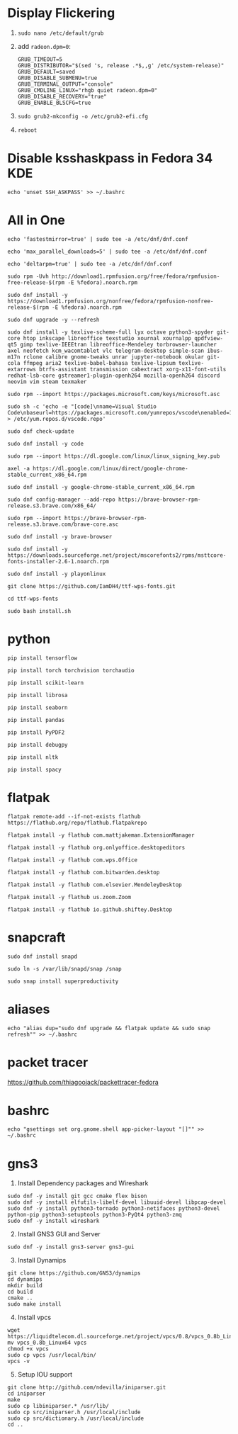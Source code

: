 # Display Flickering

1. `sudo nano /etc/default/grub`

2. add `radeon.dpm=0`:

    ```
    GRUB_TIMEOUT=5
    GRUB_DISTRIBUTOR="$(sed 's, release .*$,,g' /etc/system-release)"
    GRUB_DEFAULT=saved
    GRUB_DISABLE_SUBMENU=true
    GRUB_TERMINAL_OUTPUT="console"
    GRUB_CMDLINE_LINUX="rhgb quiet radeon.dpm=0"
    GRUB_DISABLE_RECOVERY="true"
    GRUB_ENABLE_BLSCFG=true
    ```

3. `sudo grub2-mkconfig -o /etc/grub2-efi.cfg`

4. `reboot`

# Disable ksshaskpass in Fedora 34 KDE

`echo 'unset SSH_ASKPASS' >> ~/.bashrc`

# All in One
```
echo 'fastestmirror=true' | sudo tee -a /etc/dnf/dnf.conf

echo 'max_parallel_downloads=5' | sudo tee -a /etc/dnf/dnf.conf

echo 'deltarpm=true' | sudo tee -a /etc/dnf/dnf.conf

sudo rpm -Uvh http://download1.rpmfusion.org/free/fedora/rpmfusion-free-release-$(rpm -E %fedora).noarch.rpm

sudo dnf install -y https://download1.rpmfusion.org/nonfree/fedora/rpmfusion-nonfree-release-$(rpm -E %fedora).noarch.rpm

sudo dnf upgrade -y --refresh

sudo dnf install -y texlive-scheme-full lyx octave python3-spyder git-core htop inkscape libreoffice texstudio xournal xournalpp qpdfview-qt5 gimp texlive-IEEEtran libreoffice-Mendeley torbrowser-launcher axel neofetch kcm_wacomtablet vlc telegram-desktop simple-scan ibus-m17n rclone calibre gnome-tweaks unrar jupyter-notebook okular git-cola ffmpeg aria2 texlive-babel-bahasa texlive-lipsum texlive-extarrows btrfs-assistant transmission cabextract xorg-x11-font-utils redhat-lsb-core gstreamer1-plugin-openh264 mozilla-openh264 discord neovim vim steam texmaker

sudo rpm --import https://packages.microsoft.com/keys/microsoft.asc

sudo sh -c 'echo -e "[code]\nname=Visual Studio Code\nbaseurl=https://packages.microsoft.com/yumrepos/vscode\nenabled=1\ngpgcheck=1\ngpgkey=https://packages.microsoft.com/keys/microsoft.asc" > /etc/yum.repos.d/vscode.repo'

sudo dnf check-update

sudo dnf install -y code

sudo rpm --import https://dl.google.com/linux/linux_signing_key.pub

axel -a https://dl.google.com/linux/direct/google-chrome-stable_current_x86_64.rpm

sudo dnf install -y google-chrome-stable_current_x86_64.rpm

sudo dnf config-manager --add-repo https://brave-browser-rpm-release.s3.brave.com/x86_64/

sudo rpm --import https://brave-browser-rpm-release.s3.brave.com/brave-core.asc

sudo dnf install -y brave-browser

sudo dnf install -y https://downloads.sourceforge.net/project/mscorefonts2/rpms/msttcore-fonts-installer-2.6-1.noarch.rpm

sudo dnf install -y playonlinux

git clone https://github.com/IamDH4/ttf-wps-fonts.git

cd ttf-wps-fonts

sudo bash install.sh
```

# python
```
pip install tensorflow

pip install torch torchvision torchaudio

pip install scikit-learn

pip install librosa

pip install seaborn

pip install pandas

pip install PyPDF2

pip install debugpy

pip install nltk

pip install spacy
```
# flatpak
```
flatpak remote-add --if-not-exists flathub https://flathub.org/repo/flathub.flatpakrepo

flatpak install -y flathub com.mattjakeman.ExtensionManager

flatpak install -y flathub org.onlyoffice.desktopeditors

flatpak install -y flathub com.wps.Office

flatpak install -y flathub com.bitwarden.desktop

flatpak install -y flathub com.elsevier.MendeleyDesktop

flatpak install -y flathub us.zoom.Zoom

flatpak install -y flathub io.github.shiftey.Desktop
```
# snapcraft
```
sudo dnf install snapd

sudo ln -s /var/lib/snapd/snap /snap

sudo snap install superproductivity
```
# aliases

`echo "alias dup="sudo dnf upgrade && flatpak update && sudo snap refresh"" >> ~/.bashrc`

# packet tracer

https://github.com/thiagoojack/packettracer-fedora

# bashrc

`echo "gsettings set org.gnome.shell app-picker-layout "[]"" >> ~/.bashrc`

# gns3

1. Install Dependency packages and Wireshark
```
sudo dnf -y install git gcc cmake flex bison
sudo dnf -y install elfutils-libelf-devel libuuid-devel libpcap-devel
sudo dnf -y install python3-tornado python3-netifaces python3-devel python-pip python3-setuptools python3-PyQt4 python3-zmq
sudo dnf -y install wireshark
```
2. Install GNS3 GUI and Server
```
sudo dnf -y install gns3-server gns3-gui
```
3. Install Dynamips
```
git clone https://github.com/GNS3/dynamips
cd dynamips
mkdir build
cd build
cmake ..
sudo make install
```
4. Install vpcs
```
wget https://liquidtelecom.dl.sourceforge.net/project/vpcs/0.8/vpcs_0.8b_Linux64
mv vpcs_0.8b_Linux64 vpcs
chmod +x vpcs
sudo cp vpcs /usr/local/bin/
vpcs -v
```
5. Setup IOU support
```
git clone http://github.com/ndevilla/iniparser.git
cd iniparser
make
sudo cp libiniparser.* /usr/lib/
sudo cp src/iniparser.h /usr/local/include
sudo cp src/dictionary.h /usr/local/include
cd ..
```
